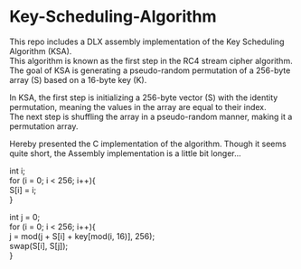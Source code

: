 # Key-Scheduling-Algorithm

This repo includes a DLX assembly implementation of the Key Scheduling Algorithm (KSA).  
This algorithm is known as the first step in the RC4 stream cipher algorithm.  
The goal of KSA is generating a pseudo-random permutation of a 256-byte array (S) based on a 16-byte key (K).  
  
In KSA, the first step is initializing a 256-byte vector (S) with the identity permutation, meaning the values in the array are equal to their index.  
The next step is shuffling the array in a pseudo-random manner, making it a permutation array.  

Hereby presented the C implementation of the algorithm. Though it seems quite short, the Assembly implementation is a little bit longer...  

int i;  
for (i = 0; i < 256; i++){  
    S[i] = i;  
}  
  
int j = 0;  
for (i = 0; i < 256; i++){  
    j = mod(j + S[i] + key[mod(i, 16)], 256);  
    swap(S[i], S[j]);  
}  
